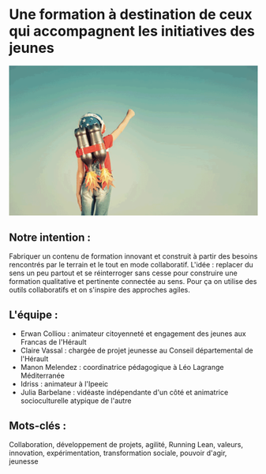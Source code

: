 # Une formation à destination de ceux qui accompagnent les initiatives des jeunes 
![mascotte](https://github.com/formationdeformateurs/documentation/blob/master/medias/mascotte.png)



## Notre intention : 
Fabriquer un contenu de formation innovant et construit à partir des besoins rencontrés par le terrain et le tout en mode collaboratif. L'idée : replacer du sens un peu partout et se réinterroger sans cesse pour construire une formation qualitative et pertinente connectée au sens. Pour ça on utilise des outils collaboratifs et on s'inspire des approches agiles.

## L'équipe :
- Erwan Colliou : animateur citoyenneté et engagement des jeunes aux Francas de l'Hérault
- Claire Vassal : chargée de projet jeunesse au Conseil départemental de l'Hérault
- Manon Melendez : coordinatrice pédagogique à Léo Lagrange Méditerranée
- Idriss : animateur à l'Ipeeic
- Julia Barbelane : vidéaste indépendante d'un côté et animatrice socioculturelle atypique de l'autre

## Mots-clés : 
Collaboration, développement de projets, agilité, Running Lean, valeurs, innovation, expérimentation, transformation sociale, pouvoir d'agir, jeunesse
